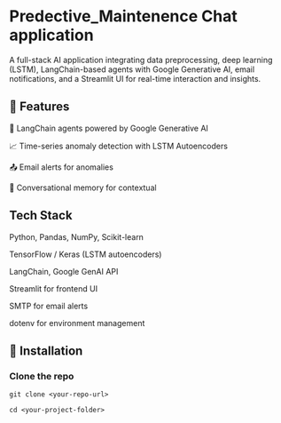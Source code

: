 # Predective_Maintenence Chat application

A full-stack AI application integrating data preprocessing, deep learning (LSTM), LangChain-based agents with Google Generative AI, email notifications, and a Streamlit UI for real-time interaction and insights.

## 🔧 Features

🤖 LangChain agents powered by Google Generative AI

📈 Time-series anomaly detection with LSTM Autoencoders

📤 Email alerts for anomalies

🔁 Conversational memory for contextual 

## Tech Stack

Python, Pandas, NumPy, Scikit-learn

TensorFlow / Keras (LSTM autoencoders)

LangChain, Google GenAI API

Streamlit for frontend UI

SMTP for email alerts

dotenv for environment management

## 🚀 Installation
### Clone the repo
`git clone <your-repo-url>`

`cd <your-project-folder>`
